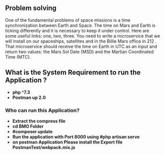 
## Problem solving

One of the fundamental problems of space missions is a time synchronization between Earth
and Space. The time on Mars and Earth is ticking differently and it is necessary to keep it under
control. Here are some useful links: one, two, three.
You need to write a microservice that we will install on our spaceships, satellites and in
the Billie Mars office in 212 .
That microservice should receive the time on Earth in UTC as an input and return two values:
the Mars Sol Date (MSD) and the Martian Coordinated Time (MTC).

## What is the System Requirement to run the Application ?
- **php ^7.3**
- **Postman up 2.0**


### Who can run  this Application?
- **Extract the compress file**
- **cd BMO Folder**
- **#composer update**
- **Run the application with Port 8000 using #php artisan serve**
- **on postman Application Please install the Export file PostmanTest/webpack.mix.js**

